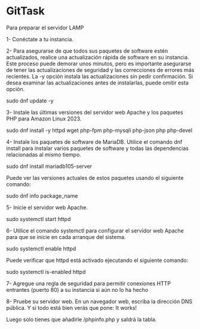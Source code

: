 # GitTask

Para preparar el servidor LAMP

1- Conéctate a tu instancia.

2- Para asegurarse de que todos sus paquetes de software estén actualizados, realice una actualización rápida de software en su instancia. 
Este proceso puede demorar unos minutos, pero es importante asegurarse de tener las actualizaciones de seguridad y las correcciones de 
errores más recientes.
La -y opción instala las actualizaciones sin pedir confirmación. Si desea examinar las actualizaciones antes de instalarlas, puede omitir esta opción.

sudo dnf update -y

3- Instale las últimas versiones del servidor web Apache y los paquetes PHP para Amazon Linux 2023.

sudo dnf install -y httpd wget php-fpm php-mysqli php-json php php-devel

4- Instale los paquetes de software de MariaDB. Utilice el comando dnf install para instalar varios paquetes de software y 
todas las dependencias relacionadas al mismo tiempo.

sudo dnf install mariadb105-server

Puede ver las versiones actuales de estos paquetes usando el siguiente comando:

sudo dnf info package_name

5- Inicie el servidor web Apache.

sudo systemctl start httpd

6- Utilice el comando systemctl para configurar el servidor web Apache para que se inicie en cada arranque del sistema.

sudo systemctl enable httpd

Puede verificar que httpd está activado ejecutando el siguiente comando:

sudo systemctl is-enabled httpd

7- Agregue una regla de seguridad para permitir conexiones HTTP entrantes (puerto 80) a su instancia si aún no lo ha hecho

8- Pruebe su servidor web. En un navegador web, escriba la dirección DNS pública. Y si todo está bien verás que pone: It works! 

Luego solo tienes que añadirle /phpinfo.php y saldrá la tabla. 

